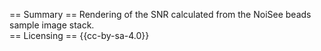 == Summary ==
Rendering of the SNR calculated from the NoiSee beads sample image stack.	
== Licensing ==
{{cc-by-sa-4.0}}
